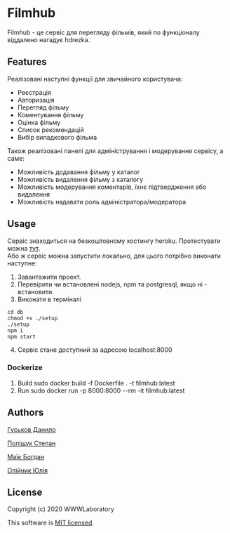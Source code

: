 # Filmhub
Filmhub - це сервіс для перегляду фільмів, який по функціоналу віддалено нагадує hdrezka.
## Features
Реалізовані наступні функції для звичайного користувача:
* Реєстрація
* Авторизація
* Перегляд фільму
* Коментування фільму
* Оцінка фільму
* Список рекомендацій
* Вибір випадкового фільма  

Також реалізовані панелі для адміністрування і модерування сервісу, а саме:
+ Можливість додавання фільму у каталог
+ Можливість видалення фільму з каталогу
+ Можливість модерування коментарів, їхнє підтвердження або видалення
+ Можливість надавати роль адміністратора/модератора
## Usage
Сервіс знаходиться на безкоштовному хостингу heroku. Протестувати можна [тут](https://filmhubb.herokuapp.com).  
Або ж сервіс можна запустити локально, для цього потрібно виконати наступне:  
1.  Завантажити проект.
2.  Перевірити чи встановлені nodejs, npm та postgresql, якщо ні - встановити.
3.  Виконати в термiналi 
  ```
  cd db
  chmod +x ./setup
  ./setup
  npm i
  npm start
  ```
4. Сервiс стане доступний за адресою localhost:8000

### Dockerize
1. Build
sudo docker build -f Dockerfile . -t filmhub:latest
2. Run
sudo docker run -p 8000:8000 --rm -it filmhub:latest


## Authors

[Гуськов Данило](https://github.com/imnetcat)

[Поліщук Степан](https://github.com/Professor108)

[Маїк Богдан](https://github.com/Storkki)

[Олійник Юлія](https://github.com/Yulia02)

## License
Copyright (c) 2020 WWWLaboratory

This software is [MIT licensed](./LICENSE).
